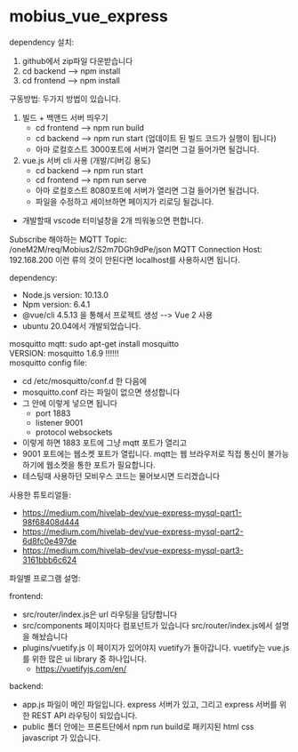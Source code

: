 # mobius_vue_express

dependency 설치:
1. github에서 zip파일 다운받습니다
2. cd backend --> npm install
3. cd frontend --> npm install 

구동방법:
두가지 방법이 있습니다.
1. 빌드 + 백앤드 서버 띄우기
   * cd frontend --> npm run build
   * cd backend --> npm run start (업데이트 된 빌드 코드가 실행이 됩니다)
   * 아마 로컬호스트 3000포트에 서버가 열리면 그걸 들어가면 될겁니다. 
2. vue.js 서버 cli 사용 (개발/디버깅 용도)
   * cd backend --> npm run start
   * cd frontend --> npm run serve
   * 아마 로컬호스트 8080포트에 서버가 열리면 그걸 들어가면 될겁니다. 
   * 파일을 수정하고 세이브하면 페이지가 리로딩 될겁니다. 
* 개발할때 vscode 터미널창을 2개 띄워놓으면 편합니다. 


Subscribe 해야하는 MQTT Topic: /oneM2M/req/Mobius2/S2m7DGh9dPe/json
MQTT Connection Host: 192.168.200 이런 류의 것이 안된다면 localhost를 사용하시면 됩니다. 


dependency:
* Node.js version: 10.13.0
* Npm version: 6.4.1
* @vue/cli 4.5.13 을 통해서 프로젝트 생성 --> Vue 2 사용
* ubuntu 20.04에서 개발되었습니다. 

mosquitto mqtt: sudo apt-get install mosquitto <br />
VERSION: mosquitto 1.6.9 !!!!!! <br />
mosquitto config file: <br/>
* cd /etc/mosquitto/conf.d 한 다음에
* mosquitto.conf 라는 파일이 없으면 생성합니다 
* 그 안에 이렇게 넣으면 됩니다
  * port 1883
  * listener 9001
  * protocol websockets
* 이렇게 하면 1883 포트에 그냥 mqtt 포트가 열리고
* 9001 포트에는 웹소켓 포트가 열립니다. mqtt는 웹 브라우저로 직접 통신이 불가능하기에 웹소켓을 통한 포트가 필요합니다. 
* 테스팅때 사용하던 모비우스 코드는 물어보시면 드리겠습니다


사용한 튜토리얼들:
* https://medium.com/hivelab-dev/vue-express-mysql-part1-98f68408d444
* https://medium.com/hivelab-dev/vue-express-mysql-part2-6d8fc0e497de
* https://medium.com/hivelab-dev/vue-express-mysql-part3-3161bbb6c624

파일별 프로그램 설명:

frontend:
* src/router/index.js은 url 라우팅을 담당합니다
* src/components 페이지마다 컴포넌트가 있습니다 src/router/index.js에서 설명을 해놨습니다 
* plugins/vuetify.js 이 페이지가 있어야지 vuetify가 돌아갑니다. vuetify는 vue.js를 위한 많은 ui library 중 하나입니다. 
  * https://vuetifyjs.com/en/

backend:
* app.js 파일이 메인 파일입니다. express 서버가 있고, 그리고 express 서버를 위한 REST API 라우팅이 되있습니다.
* public 폴더 안에는 프론트단에서 npm run build로 패키지된 html css javascript 가 있습니다. 

